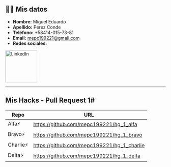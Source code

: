 ## 🧑‍💼 Mis datos
- **Nombre:** Miguel Eduardo
- **Apellido:** Pérez Conde
- **Teléfono:** +58414-015-73-81
- **Email:** mepc199221@gmail.com
- **Redes sociales:**
<a href="https://www.linkedin.com/in/ingmepc-97926815b/">
    <img src="https://upload.wikimedia.org/wikipedia/commons/0/01/LinkedIn_Logo.svg" alt="LinkedIn" width="100" />
</a>

<hr>

## Mis Hacks - Pull Request 1#

| Repo | URL |
| ------ | ------ |
| Alfa⚡ | https://github.com/mepc199221/hg_1_alfa |
| Bravo⚡ | https://github.com/mepc199221/hg_1_bravo |
| Charlie⚡ | https://github.com/mepc199221/hg_1_charlie |
| Delta⚡ | https://github.com/mepc199221/hg_1_delta |
